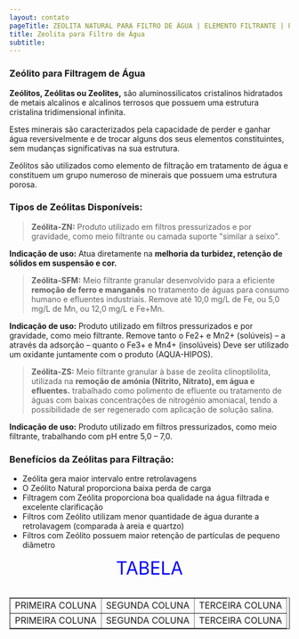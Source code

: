 ```yaml
---
layout: contato
pageTitle: ZEOLITA NATURAL PARA FILTRO DE ÁGUA | ELEMENTO FILTRANTE | PUREWATER EFLUENTES
title: Zeolita para Filtro de Água
subtitle: 
---
```


### **Zeólito para Filtragem de Água**

**Zeólitos, Zeólitas ou Zeolites,** são aluminossilicatos cristalinos hidratados de metais alcalinos e alcalinos terrosos que possuem uma estrutura cristalina tridimensional infinita.

Estes minerais são caracterizados pela capacidade de perder e ganhar água reversivelmente e de trocar alguns dos seus elementos constituintes, sem mudanças significativas na sua estrutura.

Zeólitos são utilizados como elemento de filtração em tratamento de água e constituem um grupo numeroso de minerais que possuem uma estrutura porosa.

### Tipos de Zeólitas Disponíveis:

> **Zeólita-ZN:** Produto utilizado em filtros pressurizados e por gravidade, como meio filtrante ou camada suporte "similar a seixo". 

**Indicação de uso:** Atua diretamente na **melhoria da turbidez, retenção de sólidos em suspensão e cor.**

> **Zeólita-SFM:** Meio filtrante granular desenvolvido para a eficiente **remoção de ferro e manganês** no tratamento de águas para consumo humano e efluentes industriais. Remove até 10,0 mg/L de Fe, ou 5,0 mg/L de Mn, ou 12,0 mg/L e Fe+Mn.

**Indicação de uso:** Produto utilizado em filtros pressurizados e por gravidade, como meio filtrante. Remove tanto o Fe2+ e Mn2+ (solúveis) – a através da adsorção – quanto o Fe3+ e Mn4+ (insolúveis)  Deve ser utilizado um oxidante juntamente com o produto (AQUA-HIPOS).

> **Zeólita-ZS:** Meio filtrante granular à base de zeolita clinoptilolita, utilizada na **remoção de amónia (Nitrito, Nitrato), em água e efluentes.** trabalhado como polimento de efluente ou tratamento de águas com baixas concentrações de nitrogénio amoniacal, tendo a possibilidade de ser regenerado com aplicação de solução salina.

**Indicação de uso:** Produto utilizado em filtros pressurizados, como meio filtrante, trabalhando com pH entre 5,0 – 7,0.


### **Benefícios da Zeólitas para Filtração:**

+ Zeólita gera maior intervalo entre retrolavagens
+ O Zeólito Natural proporciona baixa perda de carga
+ Filtragem com Zeólita proporciona boa qualidade na água filtrada e excelente clarificação
+ Filtros com Zeólito utilizam menor quantidade de água durante a retrolavagem (comparada à areia e quartzo)
+ Filtros com Zeólito possuem maior retenção de partículas de pequeno diâmetro

<HTML>

<HEAD>

<TITLE>Criando Tabelas</TITLE>

</HEAD>

<BODY>

<CENTER><FONT COLOR=BLUE SIZE=6>TABELA</FONT></CENTER>

<BR>

<TABLE BORDER=1> <! Inicia a tabela e coloca uma borda de espessura igual a 1>

<TR> <! Cria a primeira linha da tabela>
<TD>PRIMEIRA COLUNA </TD> <! Aqui foi criada uma célula>
<TD>SEGUNDA COLUNA </TD>
<TD>TERCEIRA COLUNA </TD>
</TR> <! Fecha a primeira linha da tabela>

<TR> <! Abre a segunda linha da tabela>
<TD> PRIMEIRA COLUNA</TD>
<TD>SEGUNDA COLUNA </TD>
<TD>TERCEIRA COLUNA </TD>
<TR> <! Encerra a Segunda linha da tabela>

</TABLE> <! Encerra a tabela>

</BODY>

</HTML>

